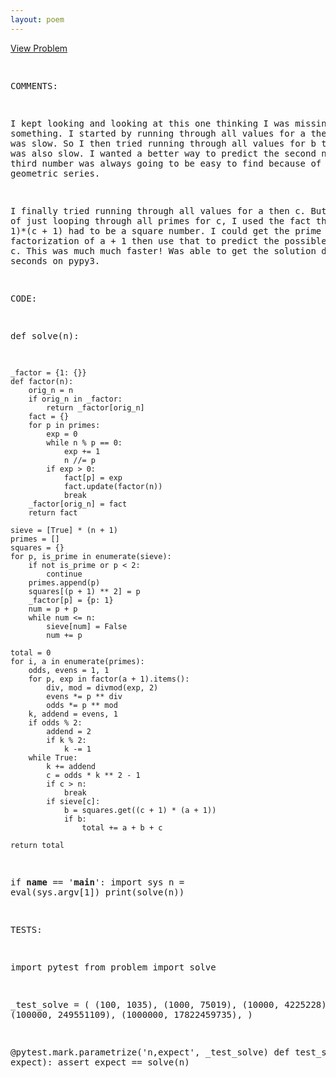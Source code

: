 ```yaml
---
layout: poem
---
```



<html><head><title>Euler - Problem 518</title>
<p><a href="http://projecteuler.net/problem=518" target="_blank">View Problem</a></p>
<pre>

COMMENTS:

I kept looking and looking at this one thinking I was missing something.  I
started by running through all values for a then b.  That was slow.  So I then
tried running through all values for b then a.  This was also slow.  I wanted a
better way to predict the second number.  The third number was always going to
be easy to find because of the geometric series.

I finally tried running through all values for a then c.  But instead of just
looping through all primes for c, I used the fact that (a + 1)*(c + 1) had to
be a square number.  I could get the prime factorization of a + 1 then use that
to predict the possible values of c.  This was much much faster!  Was able to
get the solution down to 45 seconds on pypy3.


CODE:

def solve(n):

    _factor = {1: {}}
    def factor(n):
        orig_n = n
        if orig_n in _factor:
            return _factor[orig_n]
        fact = {}
        for p in primes:
            exp = 0
            while n % p == 0:
                exp += 1
                n //= p
            if exp > 0:
                fact[p] = exp
                fact.update(factor(n))
                break
        _factor[orig_n] = fact
        return fact

    sieve = [True] * (n + 1)
    primes = []
    squares = {}
    for p, is_prime in enumerate(sieve):
        if not is_prime or p < 2:
            continue
        primes.append(p)
        squares[(p + 1) ** 2] = p
        _factor[p] = {p: 1}
        num = p + p
        while num <= n:
            sieve[num] = False
            num += p

    total = 0
    for i, a in enumerate(primes):
        odds, evens = 1, 1
        for p, exp in factor(a + 1).items():
            div, mod = divmod(exp, 2)
            evens *= p ** div
            odds *= p ** mod
        k, addend = evens, 1
        if odds % 2:
            addend = 2
            if k % 2:
                k -= 1
        while True:
            k += addend
            c = odds * k ** 2 - 1
            if c > n:
                break
            if sieve[c]:
                b = squares.get((c + 1) * (a + 1))
                if b:
                    total += a + b + c

    return total

if __name__ == '__main__':
    import sys
    n = eval(sys.argv[1])
    print(solve(n))


TESTS:

import pytest
from problem import solve

_test_solve = (
        (100, 1035),
        (1000, 75019),
        (10000, 4225228),
        (100000, 249551109),
        (1000000, 17822459735),
)

@pytest.mark.parametrize('n,expect', _test_solve)
def test_solve(n, expect):
    assert expect == solve(n)

</pre></body></html>
